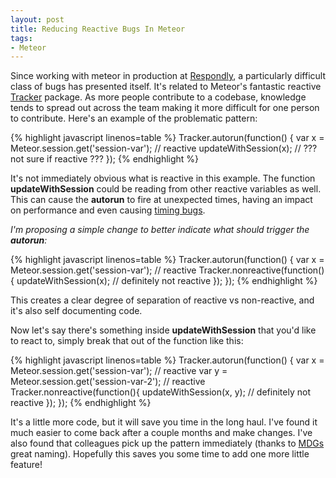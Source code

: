 ```yaml
---
layout: post
title: Reducing Reactive Bugs In Meteor
tags:
- Meteor
---
```


Since working with meteor in production at [Respondly](//hharnisc.github.io/2014/08/15/punk-rock-not-corporate-rock.html), a particularly difficult class of bugs has presented itself. It's related to Meteor's fantastic reactive [Tracker](https://www.meteor.com/tracker) package. As more people contribute to a codebase, knowledge tends to spread out across the team making it more difficult for one person to contribute. Here's an example of the problematic pattern:

{% highlight javascript linenos=table %}
Tracker.autorun(function() {
  var x = Meteor.session.get('session-var'); // reactive
  updateWithSession(x); // ??? not sure if reactive ???
});
{% endhighlight %}

It's not immediately obvious what is reactive in this example. The function **updateWithSession** could be reading from other reactive variables as well. This can cause the **autorun** to fire at unexpected times, having an impact on performance and even causing [timing bugs](http://en.wikipedia.org/wiki/Heisenbug).

_I'm proposing a simple change to better indicate what should trigger the **autorun**:_

{% highlight javascript linenos=table %}
Tracker.autorun(function() {
  var x = Meteor.session.get('session-var'); // reactive
  Tracker.nonreactive(function(){
    updateWithSession(x); // definitely not reactive
  });
});
{% endhighlight %}

This creates a clear degree of separation of reactive vs non-reactive, and it's also self documenting code.

Now let's say there's something inside **updateWithSession** that you'd like to react to, simply break that out of the function like this:

{% highlight javascript linenos=table %}
Tracker.autorun(function() {
  var x = Meteor.session.get('session-var'); // reactive
  var y = Meteor.session.get('session-var-2'); // reactive
  Tracker.nonreactive(function(){
    updateWithSession(x, y); // definitely not reactive
  });
});
{% endhighlight %}

It's a little more code, but it will save you time in the long haul. I've found it much easier to come back after a couple months and make changes. I've also found that colleagues pick up the pattern immediately (thanks to [MDGs](https://www.meteor.com/) great naming). Hopefully this saves you some time to add one more little feature!
